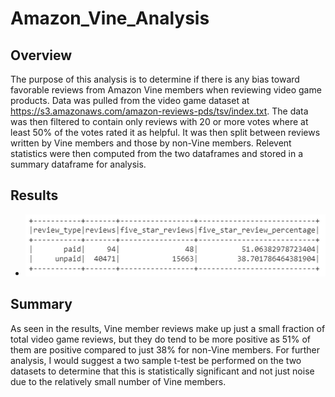 # Amazon_Vine_Analysis

## Overview
The purpose of this analysis is to determine if there is any bias toward favorable reviews from Amazon Vine members when reviewing video game products. Data was pulled from the video game dataset at https://s3.amazonaws.com/amazon-reviews-pds/tsv/index.txt. The data was then filtered to contain only reviews with 20 or more votes where at least 50% of the votes rated it as helpful. It was then split between reviews written by Vine members and those by non-Vine members. Relevent statistics were then computed from the two dataframes and stored in a summary dataframe for analysis.

## Results

* ![analysis summary](https://github.com/deklund76/Amazon_Vine_Analysis/blob/main/resources/analysis_summary.png)

## Summary
As seen in the results, Vine member reviews make up just a small fraction of total video game reviews, but they do tend to be more positive as 51% of them are positive compared to just 38% for non-Vine members. For further analysis, I would suggest a two sample t-test be performed on the two datasets to determine that this is statistically significant and not just noise due to the relatively small number of Vine members.
